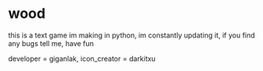# wood
this is a text game im making in python,
im constantly updating it,
if you find any bugs tell me,
have fun

developer = giganlak,
icon_creator = darkitxu

